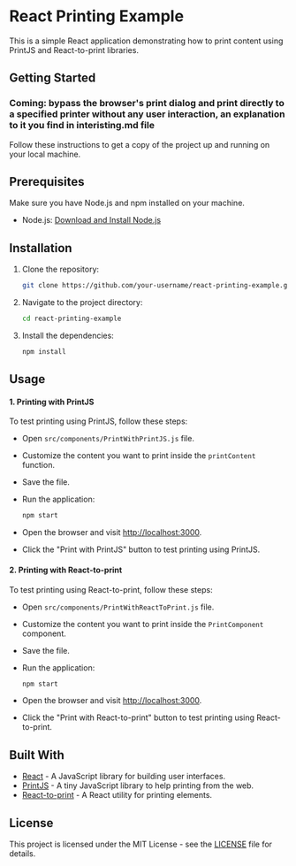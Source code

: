 # React Printing Example

This is a simple React application demonstrating how to print content using PrintJS and React-to-print libraries.

## Getting Started

### Coming: bypass the browser's print dialog and print directly to a specified printer without any user interaction, an explanation to it you find in interisting.md file

Follow these instructions to get a copy of the project up and running on your local machine.

## Prerequisites

Make sure you have Node.js and npm installed on your machine.

- Node.js: [Download and Install Node.js](https://nodejs.org/en/download/)

## Installation

1. Clone the repository:

   ```bash
   git clone https://github.com/your-username/react-printing-example.git
   ```

2. Navigate to the project directory:

   ```bash
   cd react-printing-example
   ```

3. Install the dependencies:

   ```bash
   npm install
   ```

## Usage

#### 1. Printing with PrintJS

To test printing using PrintJS, follow these steps:

- Open `src/components/PrintWithPrintJS.js` file.
- Customize the content you want to print inside the `printContent` function.
- Save the file.
- Run the application:

  ```bash
  npm start
  ```

- Open the browser and visit [http://localhost:3000](http://localhost:3000).
- Click the "Print with PrintJS" button to test printing using PrintJS.

#### 2. Printing with React-to-print

To test printing using React-to-print, follow these steps:

- Open `src/components/PrintWithReactToPrint.js` file.
- Customize the content you want to print inside the `PrintComponent` component.
- Save the file.
- Run the application:

  ```bash
  npm start
  ```

- Open the browser and visit [http://localhost:3000](http://localhost:3000).
- Click the "Print with React-to-print" button to test printing using React-to-print.

## Built With

- [React](https://reactjs.org/) - A JavaScript library for building user interfaces.
- [PrintJS](https://printjs.crabbly.com/) - A tiny JavaScript library to help printing from the web.
- [React-to-print](https://github.com/gregchamberlain/react-to-print) - A React utility for printing elements.

## License

This project is licensed under the MIT License - see the [LICENSE](LICENSE) file for details.



